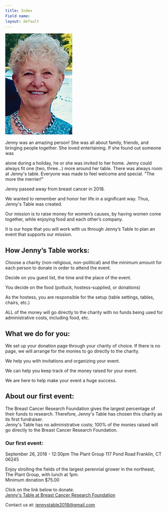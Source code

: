 ```yaml
---
title: Index
Field name: 
layout: default
---
```


![Jenny](./images/Jenny.jpg "Jenny")

Jenny was an amazing person! She was all about family, friends, and bringing people together.  She loved entertaining.  If she found out someone was

alone during a holiday, he or she was invited to her home.  Jenny could always fit one (two, three...) more around her table.  There was always room at Jenny's table.  Everyone was made to feel welcome and special.  "The more the merrier!"

Jenny passed away from breast cancer in 2018.

We wanted to remember and honor her life in a significant way.  Thus, Jenny's Table was created.

Our mission is to raise money for women’s causes, by having women come together, while enjoying food and each other’s company.

It is our hope that you will work with us through Jenny’s Table to plan an event that supports our mission.

## How Jenny’s Table works:

Choose a charity (non-religious, non-political) and the minimum amount for each person to donate in order to attend the event.

Decide on you guest list, the time and the place of the event.

You decide on the food (potluck, hostess-supplied, or donations)

As the hostess, you are responsible for the setup (table settings, tables, chairs, etc.)

ALL of the money will go directly to the charity with no funds being used for administrative costs, including food, etc.

## What we do for you:

We set up your donation page through your charity of choice.  If there is no page, we will arrange for the monies to go directly to the charity.

We help you with invitations and organizing your event.

We can help you keep track of the money raised for your event.

We are here to help make your event a huge success.

## About our first event:

The Breast Cancer Research Foundation gives the largest percentage of their funds to research. Therefore, Jenny's Table has chosen this charity as its first fundraiser.\
Jenny's Table has no administrative costs; 100% of the monies raised will go directly to the Breast Cancer Research Foundation.

### Our first event:

September 26, 2018 - 12:30pm
The Plant Group
117 Pond Road
Franklin, CT 06245

Enjoy strolling the fields of the largest perennial grower in the northeast, The Plant Group, with lunch at 1pm.\
Minimum donation $75.00

Click on the link below to donate.\
[Jenny's Table at Breast Cancer Research Foundation](https://give.bcrf.org/fundraiser/1550582)

Contact us at: [ jennystable2018@gmail.com](mailto:jennystable2018@gmail.com)